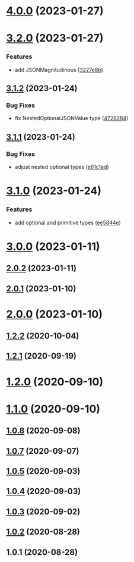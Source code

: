 # [4.0.0](https://github.com/bconnorwhite/types-json/compare/v3.2.0...v4.0.0) (2023-01-27)



# [3.2.0](https://github.com/bconnorwhite/types-json/compare/v3.1.2...v3.2.0) (2023-01-27)


### Features

* add JSONMagnitudinous ([3227e8b](https://github.com/bconnorwhite/types-json/commit/3227e8b99210006f108f080f22a78dcce76fe6a7))



## [3.1.2](https://github.com/bconnorwhite/types-json/compare/v3.1.1...v3.1.2) (2023-01-24)


### Bug Fixes

* fix NestedOptionalJSONValue type ([4728284](https://github.com/bconnorwhite/types-json/commit/4728284f8a8e42aec3e70acb1cafdf602b3e0382))



## [3.1.1](https://github.com/bconnorwhite/types-json/compare/v3.1.0...v3.1.1) (2023-01-24)


### Bug Fixes

* adjust nested optional types ([e61c1ed](https://github.com/bconnorwhite/types-json/commit/e61c1ed47972c8a02be955f87517b5b1266acfe6))



# [3.1.0](https://github.com/bconnorwhite/types-json/compare/v3.0.0...v3.1.0) (2023-01-24)


### Features

* add optional and primitive types ([ee5844e](https://github.com/bconnorwhite/types-json/commit/ee5844edae87997fbf20ec19342ec14a73e383bb))



# [3.0.0](https://github.com/bconnorwhite/types-json/compare/v2.0.2...v3.0.0) (2023-01-11)



## [2.0.2](https://github.com/bconnorwhite/types-json/compare/v2.0.1...v2.0.2) (2023-01-11)



## [2.0.1](https://github.com/bconnorwhite/types-json/compare/v2.0.0...v2.0.1) (2023-01-10)



# [2.0.0](https://github.com/bconnorwhite/types-json/compare/v1.2.2...v2.0.0) (2023-01-10)



## [1.2.2](https://github.com/bconnorwhite/types-json/compare/v1.2.1...v1.2.2) (2020-10-04)



## [1.2.1](https://github.com/bconnorwhite/types-json/compare/v1.2.0...v1.2.1) (2020-09-19)



# [1.2.0](https://github.com/bconnorwhite/types-json/compare/v1.1.0...v1.2.0) (2020-09-10)



# [1.1.0](https://github.com/bconnorwhite/types-json/compare/v1.0.8...v1.1.0) (2020-09-10)



## [1.0.8](https://github.com/bconnorwhite/types-json/compare/v1.0.7...v1.0.8) (2020-09-08)



## [1.0.7](https://github.com/bconnorwhite/types-json/compare/v1.0.5...v1.0.7) (2020-09-07)



## [1.0.5](https://github.com/bconnorwhite/types-json/compare/v1.0.4...v1.0.5) (2020-09-03)



## [1.0.4](https://github.com/bconnorwhite/types-json/compare/v1.0.3...v1.0.4) (2020-09-03)



## [1.0.3](https://github.com/bconnorwhite/types-json/compare/v1.0.2...v1.0.3) (2020-09-02)



## [1.0.2](https://github.com/bconnorwhite/types-json/compare/v1.0.1...v1.0.2) (2020-08-28)



## 1.0.1 (2020-08-28)



